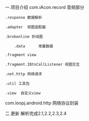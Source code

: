 一.项目介绍
com.iAcon.record   音频部分

	.response 数据解析

	.adapter  视图适配器

	.brokenline 折线图

        .data      常量数据

	.fragment view

	.fragment.IBtnCallListener 视图交互

	.net.http 网络请求

	.util 工具包

	.view  自定义view


com.loopj.android.http 网络协议封装

二.更新
解析完成2.1,2.2,2.3,2.4


